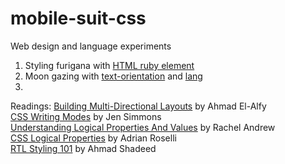 # mobile-suit-css
Web design and language experiments 

1. Styling furigana with [HTML ruby element](https://developer.mozilla.org/en-US/docs/Web/HTML/Element/ruby)
2. Moon gazing with [text-orientation](https://developer.mozilla.org/en-US/docs/Web/CSS/text-orientation) and [lang](https://developer.mozilla.org/en-US/docs/Web/HTML/Global_attributes/lang)
3. 

Readings:
[Building Multi-Directional Layouts](https://css-tricks.com/building-multi-directional-layouts/) by Ahmad El-Alfy  
[CSS Writing Modes](https://24ways.org/2016/css-writing-modes/) by Jen Simmons  
[Understanding Logical Properties And Values](https://www.smashingmagazine.com/2018/03/understanding-logical-properties-values/) by Rachel Andrew   
[CSS Logical Properties](https://adrianroselli.com/2019/11/css-logical-properties.html) by Adrian Roselli  
[RTL Styling 101](https://www.rtlstyling.com/posts/rtl-styling/) by Ahmad Shadeed  
